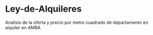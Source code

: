 # Ley-de-Alquileres
Analisis de la oferta y precio por metro cuadrado de departamento en alquiler en AMBA
